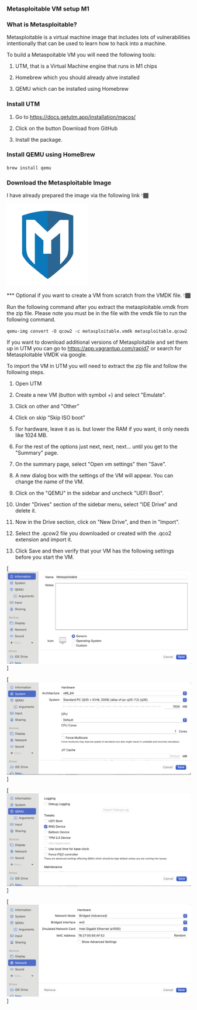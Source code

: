 ### Metasploitable VM setup M1


### What is Metasploitable?

Metasploitable  is a virtual machine image that includes lots of vulnerabilities intentionally that can be used to learn how to hack into a machine.

To build a Metaspoitable VM you will need the following tools:

1. UTM, that is a Virtual Machine engine that runs in M1 chips

2. Homebrew which you should already ahve installed

3. QEMU which can be installed using Homebrew


### Install UTM

1. Go to https://docs.getutm.app/installation/macos/

2. Click on the button Download from GitHub

3. Install the package.

### Install QEMU using HomeBrew

`brew install qemu`

### Download the Metasploitable Image
I have already prepared the image via the following link 👇🏾

[![Metasploitable Image](metasploitable.png)](https://drive.google.com/file/d/1N1kaYIbw3qdYe-NlQ2uyTDqdssc72XHm/view?usp=drive_link)

*** Optional if you want to create a VM from scratch from the VMDK file. 👇🏾

Run the following command after you extract the metasploitable.vmdk from the zip file. Please note you must be in the file with the vmdk file to run the following command.

`qemu-img convert -O qcow2 -c metasploitable.vmdk metasploitable.qcow2`

If you want to download additional versions of Metasploitable and set them up in UTM you can go to https://app.vagrantup.com/rapid7 or search for Metasploitable VMDK via google.

To import the VM in UTM you will need to extract the zip file and follow the following steps.

1. Open UTM

2. Create a new VM (button with symbol +) and select "Emulate".

3. Click on other and "Other”

4. Click on skip “Skip ISO boot”

5. For hardware, leave it as is. but lower the RAM if you want, it only needs like 1024 MB.

6. For the rest of the options just next, next, next... until you get to the "Summary" page.

7. On the summary page, select "Open vm settings" then "Save".

8. A new dialog box with the settings of the VM will appear. You can change the name of the VM.

9. Click on the "QEMU" in the sidebar and uncheck "UEFI Boot".

10. Under "Drives" section of the sidebar menu, select "IDE Drive" and delete it.

11. Now in the Drive section, click on "New Drive", and then in "Import".

12. Select the .qcow2 file you downloaded or created with the .qco2 extension and import it.

13. Click Save and  then verify that your VM has the following settings before you start the VM.

[![UTM Settings](1-utm.png)]

[![UTM Settings](2-utm.png)]

[![UTM Settings](3-utm.png)]

[![UTM Settings](4-utm.png)]
